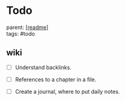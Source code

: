 # Todo

parent: [[readme]]\
tags: #todo

## wiki
- [ ] Understand backlinks.
- [ ] References to a chapter in a file.
- [ ] Create a journal, where to put daily notes.


[//begin]: # "Autogenerated link references for markdown compatibility"
[readme]: ../readme "Bubbobne wiki"
[//end]: # "Autogenerated link references"